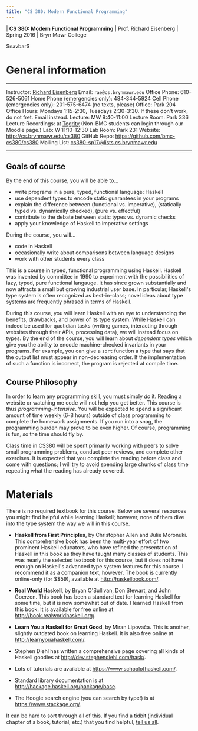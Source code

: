 ```yaml
---
title: "CS 380: Modern Functional Programming"
---
```


<div id="header">

| **CS 380: Modern Functional Programming**
| Prof. Richard Eisenberg
| Spring 2016
| Bryn Mawr College

</div>

\$navbar\$

General information
===================

<div id="info_table">

----------------------         -----------------------------------------------------------------------------------------------------------------------------------------
Instructor:                    [Richard Eisenberg](http://cs.brynmawr.edu/~rae)
Email:                         `rae@cs.brynmawr.edu`
Office Phone:                  610-526-5061
Home Phone (emergencies only): 484-344-5924
Cell Phone (emergencies only): 201-575-6474 (no texts, please)
Office:                        Park 204
Office Hours:                  Mondays 1:15-2:30, Tuesdays 2:30-3:30.
                               If these don't work, do not fret. Email instead.
<span class="strut" />
Lecture:                       MW 9:40-11:00
Lecture Room:                  Park 336
Lecture Recordings:            at [Tegrity](https://brynmawr.tegrity.com/#/course/b3842132-b03d-41bd-8064-3cf741138497) (Non-BMC students can login through our Moodle page.)
Lab:                           W 11:10-12:30
Lab Room:                      Park 231
Website:                       <http://cs.brynmawr.edu/cs380>
GitHub Repo:                   <https://github.com/bmc-cs380/cs380>
Mailing List:                  [cs380-sp17@lists.cs.brynmawr.edu][mailing-list]
----------------------         -----------------------------------------------------------------------------------------------------------------------------------------

</div>

Goals of course
---------------

<div id="goals">

By the end of this course, you will be able to...

* write programs in a pure, typed, functional language: Haskell
* use dependent types to encode static guarantees in your programs
* explain the difference between (functional vs. imperative), (statically typed vs. dynamically checked), (pure vs. effectful)
* contribute to the debate between static types vs. dynamic checks
* apply your knowledge of Haskell to imperative settings

During the course, you will...

* code in Haskell
* occasionally write about comparisons between language designs
* work with other students every class

</div>

This is a course in typed, functional programming using Haskell. Haskell
was invented by committee in 1990 to experiment with the possibilities
of lazy, typed, pure functional langauge. It has since grown substantially
and now attracts a small but growing industrial user base. In particular,
Haskell's type system is often recognized as best-in-class; novel ideas about
type systems are frequently phrased in terms of Haskell.

During this course, you will learn Haskell with an eye to understanding the
benefits, drawbacks, and power of its type system. While Haskell can indeed
be used for quotidian tasks (writing games, interacting through websites
through their APIs, processing data), we will instead focus on types. By the
end of the course, you will learn about *dependent types* which give you
the ability to encode machine-checked invariants in your programs. For example,
you can give a `sort` function a type that says that the output list must
appear in non-decreasing order. If the implementation of such a function is
incorrect, the program is rejected at compile time.

Course Philosophy
-----------------

In order to learn any programming skill, you must simply *do* it. Reading a website
or watching me code will not help you get better. This course is thus
*programming-intensive*. You will be expected to spend a significant amount of
time weekly (6-8 hours) outside of class programming to complete the homework
assignments. If you run into a snag, the programming burden may prove to be
even higher. Of course, programming is fun, so the time should fly by.

Class time in CS380 will be spent primarily working with peers to solve small
programming problems, conduct peer reviews, and complete other exercises. It
is expected that you complete the reading before class and come with questions;
I will try to avoid spending large chunks of class time repeating what the reading
has already covered.

Materials
=========

There is no required textbook for this course. Below are several resources you might
find helpful while learning Haskell; however, none of them dive into the type
system the way we will in this course.

* **Haskell from First Principles**, by Christopher Allen and Julie Moronuki. This comprehensive
book has been the multi-year effort of two prominent Haskell educators, who have refined the
presentation of Haskell in this book as they have taught many classes of students. This was nearly
the selected textbook for this course, but it does not have enough on Haskell's advanced type system
features for this course. I recommend it as a companion text, however.
The book is currently
online-only (for \$\$59), available at <http://haskellbook.com/>.

* **Real World Haskell**, by Bryan O'Sullivan, Don Stewart, and John Goerzen. This book
has been a standard text for learning Haskell for some time, but it is now somewhat out
of date. I learned Haskell from this book. It is available for free online at
<http://book.realworldhaskell.org/>.

* **Learn You a Haskell for Great Good**, by Miran Lipova&#269;a. This is another, slightly
outdated book on learning Haskell. It is also free online at <http://learnyouahaskell.com/>.

* Stephen Diehl has written a comprehensive page covering all kinds of Haskell goodies at
<http://dev.stephendiehl.com/hask/>.

* Lots of tutorials are available at <https://www.schoolofhaskell.com/>.

* Standard library documentation is at <http://hackage.haskell.org/package/base>.

* The Hoogle search engine (you can search by type!) is at <https://www.stackage.org/>.

It can be hard to sort through all of this. If you find a tidbit (individual chapter of a book,
tutorial, etc.) that you find helpful, [tell us all][mailing-list].

[mailing-list]: mailto:cs380-sp17@lists.cs.brynmawr.edu

